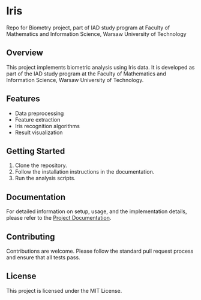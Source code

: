 # Iris
Repo for Biometry project, part of IAD study program at Faculty of Mathematics and Information Science, Warsaw University of Technology

## Overview
This project implements biometric analysis using Iris data. It is developed as part of the IAD study program at the Faculty of Mathematics and Information Science, Warsaw University of Technology.

## Features
- Data preprocessing
- Feature extraction
- Iris recognition algorithms
- Result visualization

## Getting Started
1. Clone the repository.
2. Follow the installation instructions in the documentation.
3. Run the analysis scripts.

## Documentation
For detailed information on setup, usage, and the implementation details, please refer to the [Project Documentation](docs/docs.pdf).

## Contributing
Contributions are welcome. Please follow the standard pull request process and ensure that all tests pass.

## License
This project is licensed under the MIT License.